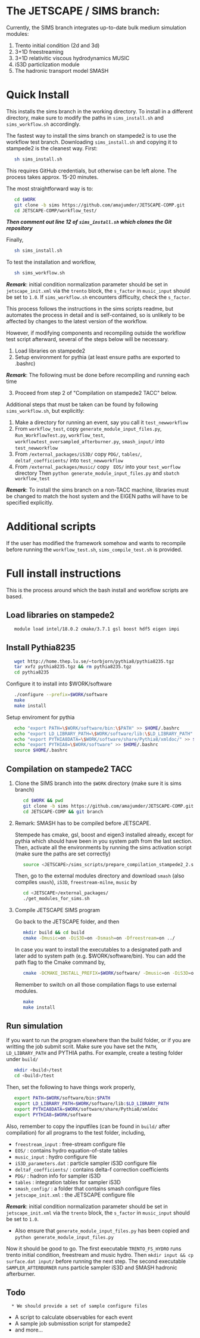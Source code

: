 # The JETSCAPE / SIMS branch:

Currently, the SIMS branch integrates up-to-date bulk medium simulation modules:

1. Trento initial condition (2d and 3d)
2. 3+1D freestreaming
3. 3+1D relativitic viscous hydrodynamics MUSIC
4. iS3D particlization module
5. The hadronic transport model SMASH

# Quick Install

This installs the sims branch in the working directory. To install in a different directory, make sure to modify the paths in `sims_install.sh` and `sims_workflow.sh` accordingly.

The fastest way to install the sims branch on stampede2 is to use the workflow test branch. Downloading `sims_install.sh` and copying it to stampede2 is the cleanest way.
First:
   ```bash
      sh sims_install.sh
   ```
This requires GitHub credentials, but otherwise can be left alone. The process takes approx. 15-20 minutes.

The most straightforward way is to:
   ```bash
      cd $WORK
      git clone -b sims https://github.com/amajumder/JETSCAPE-COMP.git 
      cd JETSCAPE-COMP/workflow_test/
   ```
***Then comment out line 12 of `sims_install.sh` which clones the Git repository***

Finally,
   ```bash
      sh sims_install.sh
   ```

To test the installation and workflow,
   ```bash
      sh sims_workflow.sh
   ```
 ***Remark***: initial condition normalization parameter should be set in `jetscape_init.xml` via the `trento` block, the `s_factor` in `music_input` should be set to `1.0`. If `sims_workflow.sh` encounters difficulty, check the `s_factor`.

This process follows the instructions in the sims scripts readme, but automates the process in detail and is self-contained, so is unlikely to be affected by changes to the latest version of the workflow.

However, if modifying components and recompiling outside the workflow test script afterward, several of the steps below will be necessary. 

1. Load libraries on stampede2
2. Setup environment for pythia (at least ensure paths are exported to .bashrc)

***Remark***: The following must be done before recompiling and running each time

3. Proceed from step 2 of "Compilation on stampede2 TACC" below.

Additional steps that must be taken can be found by following `sims_workflow.sh`, but explicitly:
1. Make a directory for running an event, say you call it `test_newworkflow`
2. From `workflow_test`, copy `generate_module_input_files.py`, `Run_WorkflowTest.py`, `workflow_test`, `workflowtest_oversampled_afterburner.py`, `smash_input/` into `test_newworkflow`
3. From `/external_packages/iS3D/` copy  `PDG/`, `tables/`, `deltaf_coefficients/` into `test_newworkflow`
4. From `/external_packages/music/` copy ` EOS/` into your `test_worflow` directory
Then `python generate_module_input_files.py`  and   `sbatch workflow_test`

***Remark***: To install the sims branch on a non-TACC machine, libraries must be changed to match the host system and the EIGEN paths will have to be specified explicitly.

# Additional scripts

If the user has modified the framework somehow and wants to recompile before running the `workflow_test.sh`, `sims_compile_test.sh` is provided.

# Full install instructions

This is the process around which the bash install and workflow scripts are based.

## Load libraries on stampede2

   ```bash
      module load intel/18.0.2 cmake/3.7.1 gsl boost hdf5 eigen impi
   ```

## Install Pythia8235

   ```bash
      wget http://home.thep.lu.se/~torbjorn/pythia8/pythia8235.tgz
      tar xvfz pythia8235.tgz && rm pythia8235.tgz
      cd pythia8235
   ```

   Configure it to install into $WORK/software

   ```bash
      ./configure --prefix=$WORK/software
      make
      make install
   ```

   Setup enviroment for pythia

   ```bash
      echo "export PATH=\$WORK/software/bin:\$PATH" >> $HOME/.bashrc
      echo "export LD_LIBRARY_PATH=\$WORK/software/lib:\$LD_LIBRARY_PATH" >> $HOME/.bashrc
      echo "export PYTHIA8DATA=\$WORK/software/share/Pythia8/xmldoc/" >> $HOME/.bashrc
      echo "export PYTHIA8=\$WORK/software" >> $HOME/.bashrc
      source $HOME/.bashrc
   ```


## Compilation on stampede2 TACC

1. Clone the SIMS branch into the `$WORK` directory (make sure it is sims branch)

   ```bash
      cd $WORK && pwd
      git clone -b sims https://github.com/amajumder/JETSCAPE-COMP.git
      cd JETSCAPE-COMP && git branch
   ```

2. Remark: SMASH has to be compiled before JETSCAPE. 
  
   Stempede has cmake, gsl, boost and eigen3 installed already, except for pythia which should have been in you system path from the last section. Then, activate all the environments by running the sims activation script (make sure the paths are set correctly)

   ```bash
      source <JETSCAPE>/sims_scripts/prepare_compilation_stampede2_2.sh
   ```

   Then, go to the external modules directory and download `smash` (also compiles `smash`), `iS3D`, `freestream-milne`, `music` by
   
   ```bash
      cd <JETSCAPE>/external_packages/
      ./get_modules_for_sims.sh
   ```

3. Compile JETSCAPE SIMS program

   Go back to the JETSCAPE folder, and then

   ```bash
      mkdir build && cd build
      cmake -Dmusic=on -DiS3D=on -Dsmash=on -Dfreestream=on ../
   ```
   
   In case you want to install the executables to a designated path and later add to system path (e.g. $WORK/software/bin). You can add the path flag to the Cmake command by,
   
   ```bash
      cmake -DCMAKE_INSTALL_PREFIX=$WORK/software/ -Dmusic=on -DiS3D=on -Dsmash=on -Dfreestream=on ../ 
   ```

   Remember to switch on all those compilation flags to use external modules.

   ```bash
      make
      make install
   ``` 

## Run simulation

   If you want to run the program elsewhere than the build folder, or if you are writting the job submit scrit. Make sure you have set the `PATH`, `LD_LIBRARY_PATH` and PYTHIA paths. For example, create a testing folder under `build/`
   
   ```bash
      mkdir <build>/test
      cd <build>/test
   ```
   
   Then, set the following to have things work properly, 

   ```bash
      export PATH=$WORK/software/bin:$PATH
      export LD_LIBRARY_PATH=$WORK/software/lib:$LD_LIBRARY_PATH
      export PYTHIA8DATA=$WORK/software/share/Pythia8/xmldoc
      export PYTHIA8=$WORK/software
   ```

   Also, remember to copy the inputfiles (can be found in `build/` after compilation) for all programs to the test folder, including,
   
   * `freestream_input` : free-stream configure file
   * `EOS/` : contains hydro equation-of-state tables
   * `music_input` : hydro configure file  
   * `iS3D_parameters.dat` : particle sampler iS3D configure file
   * `deltaf_coefficients/` : contains delta-f correction coefficients
   * `PDG/` : hadron info for sampler iS3D
   * `tables` : integration tables for sampler iS3D
   * `smash_config/` : a folder that contains smash configure files
   * `jetscape_init.xml` : the JETSCAPE configure file

   ***Remark***: initial condition normalization parameter should be set in `jetscape_init.xml` via the `trento` block, the `s_factor` in `music_input` should be set to `1.0`.

   * Also ensure that `generate_module_input_files.py` has been copied and `python generate_module_input_files.py`

   Now it should be good to go. The first executable `TRENTO_FS_HYDRO` runs trento initial condition, freestream and music hydro. Then `mkdir input && cp surface.dat input/` before running the next step. The second executable `SAMPLER_AFTERBURNER` runs particle sampler iS3D and SMASH hadronic afterburner. 

## Todo
 
      * We should provide a set of sample configure files
   * A script to calculate observables for each event
   * A sample job submisstion script for stampede2
   * and more...

